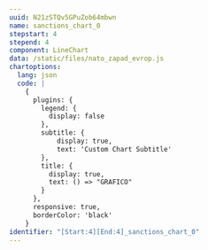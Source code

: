 ```yaml
---
uuid: N21zSTQv5GPuZob64mbwn
name: sanctions_chart_0
stepstart: 4
stepend: 4
component: LineChart
data: /static/files/nato_zapad_evrop.js
chartoptions:
  lang: json
  code: |
    {
      plugins: {
        legend: {
          display: false
        },
        subtitle: {
            display: true,
            text: 'Custom Chart Subtitle'
        },
        title: {
          display: true,
          text: () => "GRAFICO"
        }
      },
      responsive: true,
      borderColor: 'black'
    }
identifier: "[Start:4][End:4]_sanctions_chart_0"
---
```

